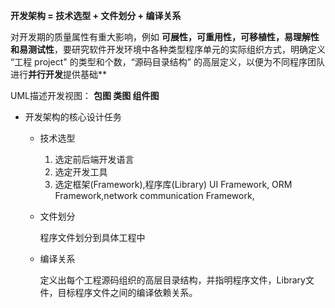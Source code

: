 **开发架构 = 技术选型 + 文件划分 + 编译关系**

对开发期的质量属性有重大影响，例如 **可展性，可重用性，可移植性，易理解性和易测试性**，要研究软件开发环境中各种类型程序单元的实际组织方式，明确定义 “工程 project" 的类型和个数，“源码目录结构” 的高层定义，以便为不同程序团队进行**并行开发**提供基础**

UML描述开发视图： **包图  类图 组件图**

* 开发架构的核心设计任务
  * 技术选型
    1. 选定前后端开发语言
    2. 选定开发工具
    3. 选定框架(Framework),程序库(Library)
       UI Framework, ORM Framework,network communication Framework,
  * 文件划分
  
    程序文件划分到具体工程中
  
  * 编译关系
  
    定义出每个工程源码组织的高层目录结构，并指明程序文件，Library文件，目标程序文件之间的编译依赖关系。
  
   
